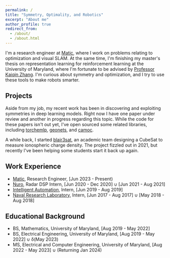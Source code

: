 ```yaml
---
permalink: /
title: "Symmetry, Optimality, and Robotics"
excerpt: "About me"
author_profile: true
redirect_from: 
  - /about/
  - /about.html
---
```


I'm a research engineer at [Matic](https://maticrobots.com/), where I work on problems relating to optimization and visual SLAM. At the same time, I'm finishing my master's thesis on representation learning for reinforcement learning at the University of Maryland, where I'm fortunate to be advised by [Professor Kaiqin Zhang](https://kzhang66.github.io/). I'm curious about symmetry and optimization, and I try to use these tools to make robots smarter.

## Projects

Aside from my job, my recent work has been in discovering and exploiting symmetries in deep learning models. Right now I have one paper under review and another in progress regarding this topic. While the code for these papers isn't out yet, I've open sourced some related libraries, including [torchemlp](https://github.com/rytse/torchemlp), [geonets](https://github.com/rytse/geonets), and [camoc](https://github.com/rytse/camoc-multiagent).

A while back, I started [blair3sat](https://www.blair3sat.com/), an academic team designing a CubeSat to measure ionospheric charge density. The project fizzled out in 2021, but recently I've been helping some students start it back up again.

## Work Experience

 - [Matic](https://maticrobots.com/), Research Engineer, [Jun 2023 - Present)
 - [Nuro](https://www.nuro.ai/), Radar DSP Intern, [Jun 2020 - Dec 2020] ∪ [Jun 2021 - Aug 2021]
 - [Intelligent Automation](https://www.linkedin.com/company/intelligent-automation-inc/), Intern, [Jun 2019 - Aug 2019]
 - [Naval Research Laboratory](https://www.nrl.navy.mil/Our-Work/Areas-of-Research/Spacecraft-Engineering/), Intern, [Jun 2017 - Aug 2017] ∪ [May 2018 - Aug 2018]

## Educational Background

 - BS, Mathematics, University of Maryland, [Aug 2019 - May 2022]
 - BS, Electrical Engineering, University of Maryland, [Aug 2019 - May 2022] ∪ δ(May 2023)
 - MS, Electrical and Computer Engineering, University of Maryland, [Aug 2022 - May 2023] ∪ (Returning Jan 2024)
